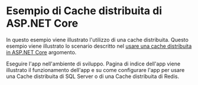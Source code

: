 # <a name="aspnet-core-distributed-cache-sample"></a>Esempio di Cache distribuita di ASP.NET Core

In questo esempio viene illustrato l'utilizzo di una cache distribuita. Questo esempio viene illustrato lo scenario descritto nel [usare una cache distribuita in ASP.NET Core](https://docs.microsoft.com/aspnet/core/performance/caching/distributed) argomento.

Eseguire l'app nell'ambiente di sviluppo. Pagina di indice dell'app viene illustrato il funzionamento dell'app e su come configurare l'app per usare una Cache distribuita di SQL Server o di una Cache distribuita di Redis.
